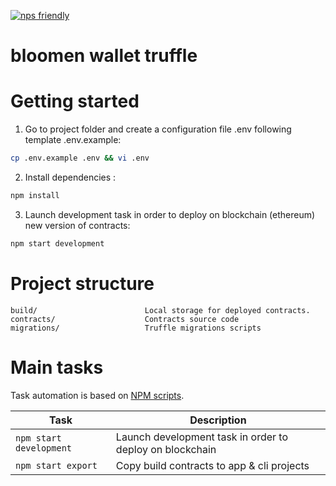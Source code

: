 [![nps friendly](https://img.shields.io/badge/nps-friendly-blue.svg?style=flat-square)](https://github.com/kentcdodds/nps)

# bloomen wallet truffle


# Getting started

1. Go to project folder and create a configuration file .env following  template .env.example:
 ```sh
 cp .env.example .env && vi .env
 ```

2. Install dependencies :
 ```sh
 npm install
 ```

3. Launch development task in order to deploy on blockchain (ethereum) new version of contracts:
 ```sh
 npm start development
 ```   

# Project structure

```
build/                        Local storage for deployed contracts.
contracts/                    Contracts source code
migrations/                   Truffle migrations scripts
```

# Main tasks

Task automation is based on [NPM scripts](https://docs.npmjs.com/misc/scripts).

Task                            | Description
--------------------------------|--------------------------------------------------------------------------------------
`npm start development`         | Launch development task in order to deploy on blockchain
`npm start export`              | Copy build contracts to app & cli projects
